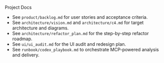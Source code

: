 Project Docs
 
- See `product/backlog.md` for user stories and acceptance criteria.
- See `architecture/vision.md` and `architecture/c4.md` for target architecture and diagrams.
- See `architecture/refactor_plan.md` for the step-by-step refactor roadmap.
- See `ui/ui_audit.md` for the UI audit and redesign plan.
- See `runbook/codex_playbook.md` to orchestrate MCP-powered analysis and delivery.
